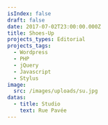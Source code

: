 ```yaml
---
isIndex: false
draft: false
date: 2017-07-02T23:00:00.000Z
title: Shoes-Up
projects_types: Editorial
projects_tags:
  - Wordpress
  - PHP
  - jQuery
  - Javascript
  - Stylus
image:
  src: /images/uploads/su.jpg
datas:
  - title: Studio
    text: Rue Pavée
---
```

